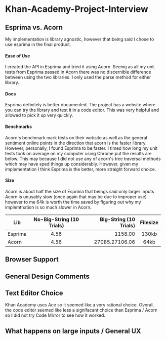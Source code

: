 # Khan-Academy-Project-Interview
## Esprima vs. Acorn
My implementation is library agnostic, however that being said I chose to use esprima in the final product.
#### Ease of Use
I created the API in Esprima and tried it using Acorn. Seeing as all my unit tests from Esprima passed in Acorn there was no discernible difference between using the two libraries. I only used the parse method for either library.
#### Docs
Esprima definitely is better documented. The project has a website where you can try the library and test it in a code editor. This was very helpful and allowed to pick it up very quickly.
#### Benchmarks 
Acorn's benchmark mark tests on their website as well as the general sentiment online points in the direction that acorn is the faster library. However, personally, I found Esprima to be faster. I timed how long my unit tests took on average on my computer using Chrome put the results are below. This may because I did not use any of acorn's tree traversal methods which may have sped things up considerably. However, given my implementation I think Esprima is the better, more straight forward choice.
#### Size
Acorn is about half the size of Esprima that beings said only larger inputs Acorn is unusably slow (once again that may be due to improper use) however to me 64k is worth the time saved by figuring out why my implemtnation is so much slower in Acorn.

| Lib        | No-Big-String (10 Trials) | Big-String (10 Trials)  | Filesize
| --- |:---:| -----:| :---:|
| Esprima | 4.56 | 1158.00 | 130kb
| Acorn | 4.56    |   27085.27106.06 | 64kb

## Browser Support
## General Design Comments
## Text Editor Choice
Khan Academy uses Ace so it seemed like a very rational choice. Overall, the code editor seemed like less a signifacant choice than Esprima / Acorn so I did not try Code Mirror to see how it worked.

## What happens on large inputs / General UX







